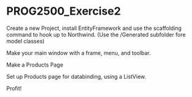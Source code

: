 # PROG2500_Exercise2

Create a new Project, install EntityFramework and use the scaffolding command to hook up to Northwind. (Use the /Generated subfolder fore model classes)

Make your main window with a frame, menu, and toolbar.

Make a Products Page

Set up Products page for databinding, using a ListView.

Profit!
